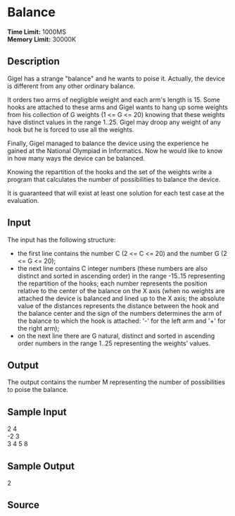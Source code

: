 # Balance

**Time Limit:** 1000MS  
**Memory Limit:** 30000K

## Description

Gigel has a strange "balance" and he wants to poise it. Actually, the device is different from any other ordinary balance.

It orders two arms of negligible weight and each arm's length is 15. Some hooks are attached to these arms and Gigel wants to hang up some weights from his collection of G weights (1 <= G <= 20) knowing that these weights have distinct values in the range 1..25. Gigel may droop any weight of any hook but he is forced to use all the weights.

Finally, Gigel managed to balance the device using the experience he gained at the National Olympiad in Informatics. Now he would like to know in how many ways the device can be balanced.

Knowing the repartition of the hooks and the set of the weights write a program that calculates the number of possibilities to balance the device.

It is guaranteed that will exist at least one solution for each test case at the evaluation.

## Input

The input has the following structure:
* the first line contains the number C (2 <= C <= 20) and the number G (2 <= G <= 20); 
* the next line contains C integer numbers (these numbers are also distinct and sorted in ascending order) in the range -15..15 representing the repartition of the hooks; each number represents the position relative to the center of the balance on the X axis (when no weights are attached the device is balanced and lined up to the X axis; the absolute value of the distances represents the distance between the hook and the balance center and the sign of the numbers determines the arm of the balance to which the hook is attached: '-' for the left arm and '+' for the right arm); 
* on the next line there are G natural, distinct and sorted in ascending order numbers in the range 1..25 representing the weights' values.

## Output

The output contains the number M representing the number of possibilities to poise the balance.

## Sample Input

2 4  
-2 3  
3 4 5 8

## Sample Output

2

## Source
